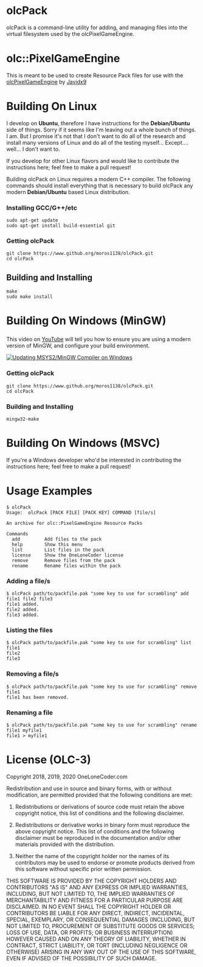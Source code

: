 # olcPack

olcPack is a command-line utility for adding, and managing
files into the virtual filesystem used by the olcPixelGameEngine.

# olc::PixelGameEngine

This is meant to be used to create Resource Pack files for use
with the [olcPixelGameEngine](https://github.com/OneLoneCoder/olcPixelGameEngine) by [Javidx9](https://github.com/OneLoneCoder)

# Building On Linux

I develop on **Ubuntu**, therefore I have instructions for the **Debian/Ubuntu** side of things.
Sorry if it seems like I'm leaving out a whole bunch of things. I am. But I promise it's
not that I don't want to do all of the research and install many versions of Linux and
do all of the testing myself... Except.... well... I don't want to.

If you develop for other Linux flavors and would like to contribute the instructions here;
feel free to make a pull request!

Building olcPack on Linux requires a modern C++ compiler. The following commands should
install everything that is necessary to build olcPack any modern **Debian/Ubuntu** based
Linux distribution.

### Installing GCC/G++/etc
```
sudo apt-get update
sudo apt-get install build-essential git
```

### Getting olcPack
```
git clone https://www.github.org/moros1138/olcPack.git
cd olcPack
```

## Building and Installing
```
make
sudo make install
```

# Building On Windows (MinGW)

### 
This video on [YouTube](https://www.youtube.com/watch?v=jnI1gMxtrB4) will tell you how to ensure you are using a modern version of MinGW, and configure your build environment. 

[![Updating MSYS2/MinGW Compiler on Windows](https://img.youtube.com/vi/jnI1gMxtrB4/0.jpg)](https://www.youtube.com/watch?v=jnI1gMxtrB4)

### Getting olcPack
```
git clone https://www.github.org/moros1138/olcPack.git
cd olcPack
```

### Building and Installing
```
mingw32-make
```

# Building On Windows (MSVC)

If you're a Windows developer who'd be interested in contributing the instructions here;
feel free to make a pull request!


# Usage Examples

```
$ olcPack 
Usage:	olcPack [PACK FILE] [PACK KEY] COMMAND [file/s]

An archive for olc::PixelGameEngine Resource Packs

Commands
  add         Add files to the pack
  help        Show this menu
  list        List files in the pack
  license     Show the OneLoneCoder license
  remove      Remove files from the pack
  rename      Rename files within the pack
```

### Adding a file/s

```
$ olcPack path/to/packfile.pak "some key to use for scrambling" add file1 file2 file3
file1 added.
file2 added.
file3 added.
```

### Listing the files
```
$ olcPack path/to/packfile.pak "some key to use for scrambling" list
file1
file2
file3
```

### Removing a file/s
```
$ olcPack path/to/packfile.pak "some key to use for scrambling" remove file1
file1 has been removed.
```
### Renaming a file
```
$ olcPack path/to/packfile.pak "some key to use for scrambling" rename file1 myfile1
file1 > myfile1
```

# License (OLC-3)

Copyright 2018, 2019, 2020 OneLoneCoder.com

Redistribution and use in source and binary forms, with or without 
modification, are permitted provided that the following conditions 
are met:

1. Redistributions or derivations of source code must retain the above 
   copyright notice, this list of conditions and the following disclaimer.

2. Redistributions or derivative works in binary form must reproduce 
   the above copyright notice. This list of conditions and the following 
   disclaimer must be reproduced in the documentation and/or other 
   materials provided with the distribution.

3. Neither the name of the copyright holder nor the names of its 
   contributors may be used to endorse or promote products derived 
   from this software without specific prior written permission.
    
THIS SOFTWARE IS PROVIDED BY THE COPYRIGHT HOLDERS AND CONTRIBUTORS 
"AS IS" AND ANY EXPRESS OR IMPLIED WARRANTIES, INCLUDING, BUT NOT 
LIMITED TO, THE IMPLIED WARRANTIES OF MERCHANTABILITY AND FITNESS FOR 
A PARTICULAR PURPOSE ARE DISCLAIMED. IN NO EVENT SHALL THE COPYRIGHT 
HOLDER OR CONTRIBUTORS BE LIABLE FOR ANY DIRECT, INDIRECT, INCIDENTAL, 
SPECIAL, EXEMPLARY, OR CONSEQUENTIAL DAMAGES (INCLUDING, BUT NOT 
LIMITED TO, PROCUREMENT OF SUBSTITUTE GOODS OR SERVICES; LOSS OF USE, 
DATA, OR PROFITS; OR BUSINESS INTERRUPTION) HOWEVER CAUSED AND ON ANY 
THEORY OF LIABILITY, WHETHER IN CONTRACT, STRICT LIABILITY, OR TORT 
(INCLUDING NEGLIGENCE OR OTHERWISE) ARISING IN ANY WAY OUT OF THE USE
OF THIS SOFTWARE, EVEN IF ADVISED OF THE POSSIBILITY OF SUCH DAMAGE.
